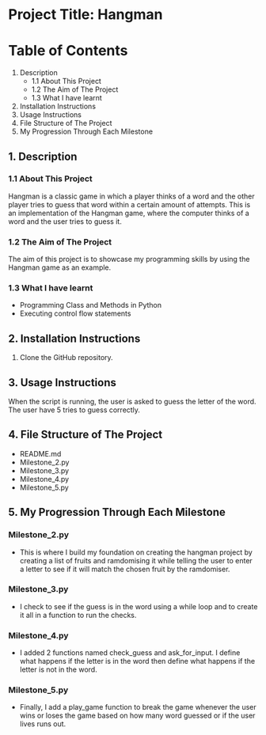 # Project Title: Hangman

# Table of Contents

1. Description
   - 1.1 About This Project
   - 1.2 The Aim of The Project
   - 1.3 What I have learnt
2. Installation Instructions
3. Usage Instructions
4. File Structure of The Project
5. My Progression Through Each Milestone

## 1. Description
### 1.1 About This Project
Hangman is a classic game in which a player thinks of a word and the other player tries to guess that word within a certain amount of attempts. This is an implementation of the Hangman game, where the computer thinks of a word and the user tries to guess it. 

### 1.2 The Aim of The Project
The aim of this project is to showcase my programming skills by using the Hangman game as an example. 

### 1.3 What I have learnt
- Programming Class and Methods in Python
- Executing control flow statements

## 2. Installation Instructions
1. Clone the GitHub repository.
   
## 3. Usage Instructions
When the script is running, the user is asked to guess the letter of the word. The user have 5 tries to guess correctly. 

## 4. File Structure of The Project
- README.md
- Milestone_2.py
- Milestone_3.py
- Milestone_4.py
- Milestone_5.py

## 5. My Progression Through Each Milestone
### Milestone_2.py
   - This is where I build my foundation on creating the hangman project by creating a list of fruits and ramdomising it while telling the user to enter a letter to see if it will match the chosen fruit by the ramdomiser.
### Milestone_3.py
   - I check to see if the guess is in the word using a while loop and to create it all in a function to run the checks.
### Milestone_4.py
   - I added 2 functions named check_guess and ask_for_input. I define what happens if the letter is in the word then define what happens if the letter is not in the word.
### Milestone_5.py
   - Finally, I add a play_game function to break the game whenever the user wins or loses the game based on how many word guessed or if the user lives runs out.
